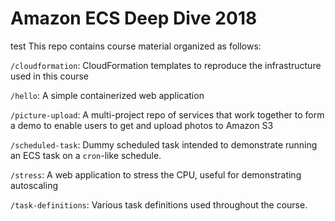 # Amazon ECS Deep Dive 2018
test
This repo contains course material organized as follows:

`/cloudformation`: CloudFormation templates to reproduce the infrastructure used in this course

`/hello`: A simple containerized web application

`/picture-upload`: A multi-project repo of services that work together to form a demo to enable users to get and upload photos to Amazon S3

`/scheduled-task`: Dummy scheduled task intended to demonstrate running an ECS task on a `cron`-like schedule.

`/stress`: A web application to stress the CPU, useful for demonstrating autoscaling

`/task-definitions`: Various task definitions used throughout the course.
